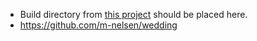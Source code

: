  - Build directory from [this project](https://github.com/m-nelsen/wedding) should be placed here.
 - https://github.com/m-nelsen/wedding
